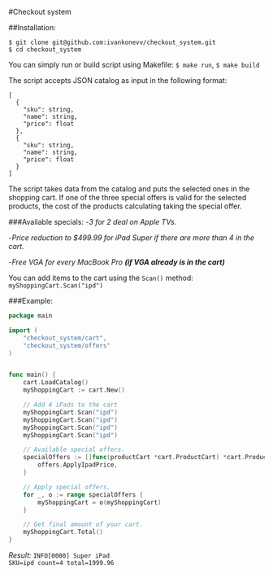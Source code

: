 #Checkout system

##Installation:
```
$ git clone git@github.com:ivankonevv/checkout_system.git
$ cd checkout_system
```

You can simply run or build script using Makefile:
`$ make run`, `$ make build`

The script accepts JSON catalog as input in the following format:
```
[
  {
    "sku": string,
    "name": string,
    "price": float
  },
  {
    "sku": string,
    "name": string,
    "price": float
  }
]
```

The script takes data from the catalog and puts the selected ones in the shopping cart. If one of the three special offers is valid for the selected products, the cost of the products calculating taking the special offer.

###Available specials:
-*3 for 2 deal on Apple TVs.*

-*Price reduction to $499.99 for iPad Super if there are more than 4 in the cart.*

-*Free VGA for every MacBook Pro **(if VGA already is in the cart)***

You can add items to the cart using the `Scan()` method:
`myShoppingCart.Scan("ipd")`


###Example:
```go
package main

import (
	"checkout_system/cart",
	"checkout_system/offers"
)


func main() {
	cart.LoadCatalog()
	myShoppingCart := cart.New()

	// Add 4 iPads to the cart
	myShoppingCart.Scan("ipd")
	myShoppingCart.Scan("ipd")
	myShoppingCart.Scan("ipd")
	myShoppingCart.Scan("ipd")

	// Available special offers.
	specialOffers := []func(productCart *cart.ProductCart) *cart.ProductCart{
		offers.ApplyIpadPrice,
	}

	// Apply special offers.
	for _, o := range specialOffers {
		myShoppingCart = o(myShoppingCart)
	}

	// Get final amount of your cart.
	myShoppingCart.Total()
}
```

*Result:*
`
INFO[0000] Super iPad                                    SKU=ipd count=4 total=1999.96
`